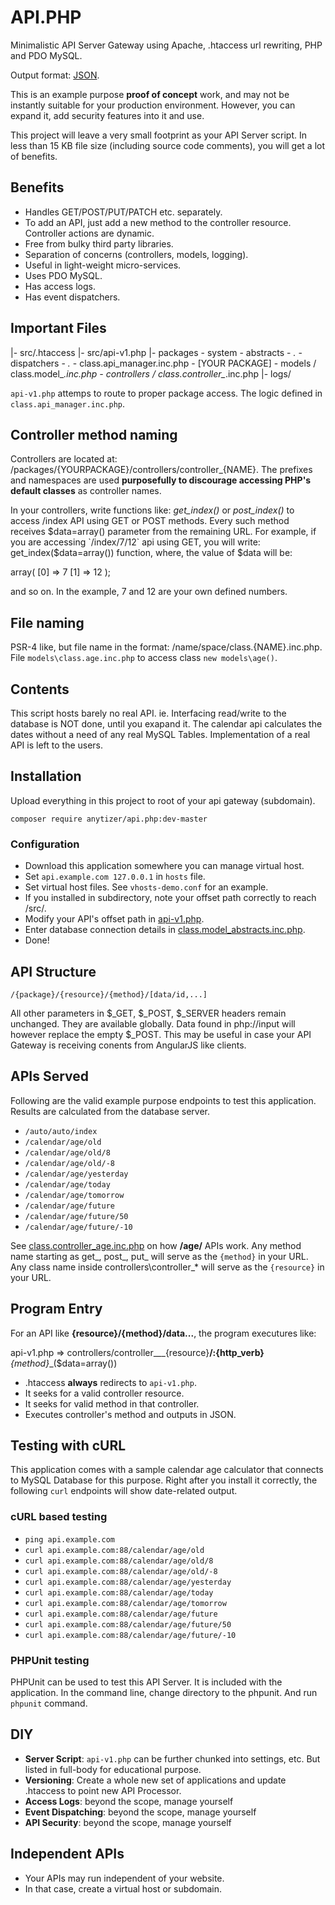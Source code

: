 # API.PHP

Minimalistic API Server Gateway using Apache, .htaccess url rewriting, PHP and PDO MySQL.

Output format: [JSON](http://json.org/).

This is an example purpose __proof of concept__ work, and may not be instantly suitable for your production environment.
However, you can expand it, add security features into it and use.

This project will leave a very small footprint as your API Server script.
In less than 15 KB file size (including source code comments), you will get a lot of benefits.


## Benefits

 * Handles GET/POST/PUT/PATCH etc. separately.
 * To add an API, just add a new method to the controller resource. Controller actions are dynamic.
 * Free from bulky third party libraries.
 * Separation of concerns (controllers, models, logging).
 * Useful in light-weight micro-services.
 * Uses PDO MySQL.
 * Has access logs.
 * Has event dispatchers.


## Important Files

  |- src/.htaccess
  |- src/api-v1.php
  |- packages
    - system
	  - abstracts
	    - *.*
	  - dispatchers
	    - *.*
	  - class.api_manager.inc.php
	- [YOUR PACKAGE]
      - models / class.model_*.inc.php
	  - controllers / class.controller_*.inc.php
  |- logs/

 `api-v1.php` attemps to route to proper package access. The logic defined in `class.api_manager.inc.php`.


## Controller method naming

Controllers are located at: /packages/{YOURPACKAGE}/controllers/controller_{NAME}.
The prefixes and namespaces are used **purposefully to discourage accessing PHP's default classes**  as controller names.

In your controllers, write functions like: _get_index()_ or _post_index()_ to access /index API using GET or POST methods.
Every such method receives $data=array() parameter from the remaining URL. For example, if you are accessing `/index/7/12` api using GET,
you will write: get_index($data=array()) function, where, the value of $data will be:

  array(
    [0] => 7
    [1] => 12
  );

and so on. In the example, 7 and 12 are your own defined numbers.


## File naming

PSR-4 like, but file name in the format: /name/space/class.{NAME}.inc.php.
File `models\class.age.inc.php` to access class `new models\age()`.


## Contents

This script hosts barely no real API. ie. Interfacing read/write to the database is NOT done, until you exapand it.
The calendar api calculates the dates without a need of any real MySQL Tables.
Implementation of a real API is left to the users.


## Installation

Upload everything in this project to root of your api gateway (subdomain).

    composer require anytizer/api.php:dev-master


### Configuration

 * Download this application somewhere you can manage virtual host.
 * Set `api.example.com 127.0.0.1` in `hosts` file.
 * Set virtual host files. See `vhosts-demo.conf` for an example.
 * If you installed in subdirectory, note your offset path correctly to reach /src/.
 * Modify your API's offset path in [api-v1.php](api-v1.php).
 * Enter database connection details in [class.model_abstracts.inc.php](classes/abstracts/class.model_abstracts.inc.php).
 * Done!


## API Structure

    /{package}/{resource}/{method}/[data/id,...]

All other parameters in $_GET, $_POST, $_SERVER headers remain unchanged. They are available globally. Data found in php://input will however replace the empty $_POST. This may be useful in case your API Gateway is receiving conents from AngularJS like clients.


## APIs Served

Following are the valid example purpose endpoints to test this application.
Results are calculated from the database server.

 * `/auto/auto/index`
 * `/calendar/age/old`
 * `/calendar/age/old/8`
 * `/calendar/age/old/-8`
 * `/calendar/age/yesterday`
 * `/calendar/age/today`
 * `/calendar/age/tomorrow`
 * `/calendar/age/future`
 * `/calendar/age/future/50`
 * `/calendar/age/future/-10`

See [class.controller_age.inc.php](classes/controllers/class.controller_age.inc.php) on how __/age/__ APIs work.
Any method name starting as get_, post_, put_ will serve as the `{method}` in your URL.
Any class name inside controllers\\controller_* will serve as the `{resource}` in your URL.



## Program Entry

For an API like __{resource}/{method}/data...__, the program executures like:

api-v1.php => controllers/controller___{resource}__/:{http_verb}___{method}__($data=array())

 * .htaccess __always__ redirects to `api-v1.php`.
 * It seeks for a valid controller resource.
 * It seeks for valid method in that controller.
 * Executes controller's method and outputs in JSON.


## Testing with cURL

This application comes with a sample calendar age calculator that connects to MySQL Database for this purpose.
Right after you install it correctly, the following `curl` endpoints will show date-related output.

### cURL based testing

 * `ping api.example.com`
 * `curl api.example.com:88/calendar/age/old`
 * `curl api.example.com:88/calendar/age/old/8`
 * `curl api.example.com:88/calendar/age/old/-8`
 * `curl api.example.com:88/calendar/age/yesterday`
 * `curl api.example.com:88/calendar/age/today`
 * `curl api.example.com:88/calendar/age/tomorrow`
 * `curl api.example.com:88/calendar/age/future`
 * `curl api.example.com:88/calendar/age/future/50`
 * `curl api.example.com:88/calendar/age/future/-10`


 ### PHPUnit testing

 PHPUnit can be used to test this API Server.
 It is included with the application.
 In the command line, change directory to the phpunit. And run `phpunit` command.


## DIY

 * __Server Script__: `api-v1.php` can be further chunked into settings, etc. But listed in full-body for educational purpose.
 * __Versioning__: Create a whole new set of applications and update .htaccess to point new API Processor.
 * __Access Logs__: beyond the scope, manage yourself
 * __Event Dispatching__: beyond the scope, manage yourself
 * __API Security__: beyond the scope, manage yourself


## Independent APIs

 * Your APIs may run independent of your website.
 * In that case, create a virtual host or subdomain.
